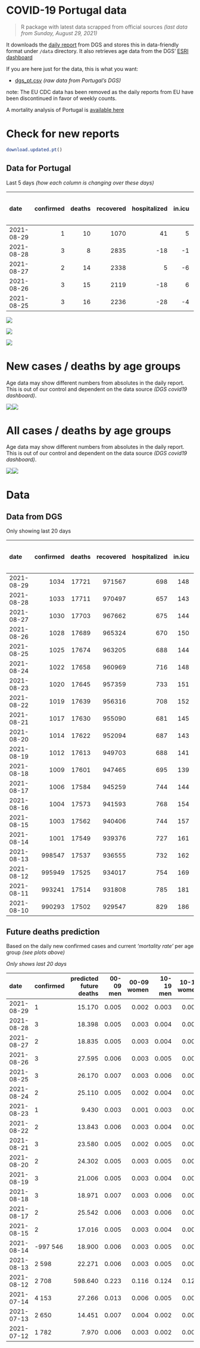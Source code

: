 COVID-19 Portugal data
================

> R package with latest data scrapped from official sources *(last data
> from Sunday, August 29, 2021)*

It downloads the [daily
report](https://covid19.min-saude.pt/relatorio-de-situacao/) from DGS
and stores this in data-friendly format under `/data` directory. It also
retrieves age data from the DGS’ [ESRI
dashboard](https://covid19.min-saude.pt/ponto-de-situacao-atual-em-portugal/)

If you are here just for the data, this is what you want:

-   [dgs\_pt.csv](raw/master/data/dgs_pt.csv) *(raw data from Portugal’s
    DGS)*

note: The EU CDC data has been removed as the daily reports from EU have
been discontinued in favor of weekly counts.

A mortality analysis of Portugal is [available
here](https://averissimo.github.io/covid19-analysis/mortality.html)

# Check for new reports

``` r
download.updated.pt()
```

## Data for Portugal

Last 5 days *(how each column is changing over these days)*

| date       | confirmed | deaths | recovered | hospitalized | in.icu | first vaccine | second vaccine | confirmed m 00-09 | confirmed w 00-09 | confirmed m 10-19 | confirmed w 10-19 | confirmed m 20-29 | confirmed w 20-29 | confirmed m 30-39 | confirmed w 30-39 | confirmed m 40-49 | confirmed w 40-49 | confirmed m 50-59 | confirmed w 50-59 | confirmed m 60-69 | confirmed w 60-69 | confirmed m 70-79 | confirmed w 70-79 | confirmed m 80+ | confirmed w 80+ | death m 00-09 | death w 00-09 | death m 10-19 | death w 10-19 | death m 20-29 | death w 20-29 | death m 30-39 | death w 30-39 | death m 40-49 | death w 40-49 | death m 50-59 | death w 50-59 | death m 60-69 | death w 60-69 | death m 70-79 | death w 70-79 | death m 80+ | death w 80+ |
|:-----------|----------:|-------:|----------:|-------------:|-------:|--------------:|---------------:|------------------:|------------------:|------------------:|------------------:|------------------:|------------------:|------------------:|------------------:|------------------:|------------------:|------------------:|------------------:|------------------:|------------------:|------------------:|------------------:|----------------:|----------------:|--------------:|--------------:|--------------:|--------------:|--------------:|--------------:|--------------:|--------------:|--------------:|--------------:|--------------:|--------------:|--------------:|--------------:|--------------:|--------------:|------------:|------------:|
| 2021-08-29 |         1 |     10 |      1070 |           41 |      5 |            NA |             NA |                72 |                60 |               184 |               161 |               245 |               187 |               127 |               115 |                94 |               131 |                88 |                94 |                50 |                57 |                35 |                32 |              22 |              27 |             0 |             0 |             0 |             0 |             0 |             0 |             0 |             0 |             0 |             0 |             0 |             0 |             0 |             0 |             0 |             1 |           4 |           5 |
| 2021-08-28 |         3 |      8 |      2835 |          -18 |     -1 |         37270 |          22730 |                82 |                83 |               215 |               244 |               315 |               277 |               164 |               164 |               124 |               174 |                99 |               138 |                59 |                83 |                33 |                41 |              16 |              55 |             0 |             0 |             0 |             0 |             0 |             0 |             0 |             0 |             0 |             0 |             0 |             0 |             0 |             1 |             2 |             0 |           3 |           2 |
| 2021-08-27 |         2 |     14 |      2338 |            5 |     -6 |         40730 |          14584 |                73 |                80 |               238 |               222 |               349 |               298 |               168 |               157 |               116 |               175 |                85 |               112 |                74 |                77 |                40 |                48 |              25 |              35 |             0 |             0 |             0 |             0 |             0 |             0 |             0 |             0 |             0 |             0 |             0 |             1 |             1 |             1 |             3 |             1 |           1 |           6 |
| 2021-08-26 |         3 |     15 |      2119 |          -18 |      6 |         48692 |          15450 |                93 |                83 |               250 |               232 |               349 |               317 |               195 |               147 |               125 |               148 |               106 |               125 |                74 |                90 |                49 |                65 |              43 |              60 |             0 |             0 |             0 |             0 |             0 |             0 |             0 |             0 |             0 |             0 |             1 |             1 |             0 |             1 |             0 |             2 |           3 |           7 |
| 2021-08-25 |         3 |     16 |      2236 |          -28 |     -4 |         47132 |          13433 |               109 |               106 |               326 |               319 |               442 |               369 |               170 |               207 |               138 |               196 |               116 |               164 |                73 |                98 |                56 |                75 |              31 |              59 |             0 |             0 |             0 |             0 |             0 |             0 |             0 |             0 |             0 |             0 |             2 |             1 |             1 |             0 |             3 |             1 |           2 |           6 |

![](README_files/figure-gfm/totals-1.svg)<!-- -->

![](README_files/figure-gfm/differential-1.svg)<!-- -->

![](README_files/figure-gfm/differential_7days-1.svg)<!-- -->

# New cases / deaths by age groups

Age data may show different numbers from absolutes in the daily report.
This is out of our control and dependent on the data source *(DGS
covid19 dashboard)*.

![](README_files/figure-gfm/new_cases_deaths-1.svg)<!-- -->![](README_files/figure-gfm/new_cases_deaths-2.svg)<!-- -->

# All cases / deaths by age groups

Age data may show different numbers from absolutes in the daily report.
This is out of our control and dependent on the data source *(DGS
covid19 dashboard)*.

![](README_files/figure-gfm/total_cases_deaths-1.svg)<!-- -->![](README_files/figure-gfm/total_cases_deaths-2.svg)<!-- -->

# Data

## Data from DGS

Only showing last 20 days

| date       | confirmed | deaths | recovered | hospitalized | in.icu | confirmed m 00-09 | confirmed w 00-09 | confirmed m 10-19 | confirmed w 10-19 | confirmed m 20-29 | confirmed w 20-29 | confirmed m 30-39 | confirmed w 30-39 | confirmed m 40-49 | confirmed w 40-49 | confirmed m 50-59 | confirmed w 50-59 | confirmed m 60-69 | confirmed w 60-69 | confirmed m 70-79 | confirmed w 70-79 | confirmed m 80+ | confirmed w 80+ | death m 00-09 | death w 00-09 | death m 10-19 | death w 10-19 | death m 20-29 | death w 20-29 | death m 30-39 | death w 30-39 | death m 40-49 | death w 40-49 | death m 50-59 | death w 50-59 | death m 60-69 | death w 60-69 | death m 70-79 | death w 70-79 | death m 80+ | death w 80+ | first vaccine | second vaccine |
|:-----------|----------:|-------:|----------:|-------------:|-------:|------------------:|------------------:|------------------:|------------------:|------------------:|------------------:|------------------:|------------------:|------------------:|------------------:|------------------:|------------------:|------------------:|------------------:|------------------:|------------------:|----------------:|----------------:|--------------:|--------------:|--------------:|--------------:|--------------:|--------------:|--------------:|--------------:|--------------:|--------------:|--------------:|--------------:|--------------:|--------------:|--------------:|--------------:|------------:|------------:|--------------:|---------------:|
| 2021-08-29 |      1034 |  17721 |    971567 |          698 |    148 |             31805 |             30604 |             54840 |             55221 |             81362 |             86302 |             71648 |             81005 |             74830 |             92161 |             62963 |             79219 |             45916 |             50283 |             29057 |             32683 |           24841 |           49466 |             2 |             1 |             1 |             1 |             8 |             5 |            26 |            20 |           106 |            66 |           353 |           153 |          1118 |           489 |          2376 |          1421 |        5309 |        6266 |            NA |             NA |
| 2021-08-28 |      1033 |  17711 |    970497 |          657 |    143 |             31733 |             30544 |             54656 |             55060 |             81117 |             86115 |             71521 |             80890 |             74736 |             92030 |             62875 |             79125 |             45866 |             50226 |             29022 |             32651 |           24819 |           49439 |             2 |             1 |             1 |             1 |             8 |             5 |            26 |            20 |           106 |            66 |           353 |           153 |          1118 |           489 |          2376 |          1420 |        5305 |        6261 |       8123122 |        5736684 |
| 2021-08-27 |      1030 |  17703 |    967662 |          675 |    144 |             31651 |             30461 |             54441 |             54816 |             80802 |             85838 |             71357 |             80726 |             74612 |             91856 |             62776 |             78987 |             45807 |             50143 |             28989 |             32610 |           24803 |           49384 |             2 |             1 |             1 |             1 |             8 |             5 |            26 |            20 |           106 |            66 |           353 |           153 |          1118 |           488 |          2374 |          1420 |        5302 |        6259 |       8085852 |        5713954 |
| 2021-08-26 |      1028 |  17689 |    965324 |          670 |    150 |             31578 |             30381 |             54203 |             54594 |             80453 |             85540 |             71189 |             80569 |             74496 |             91681 |             62691 |             78875 |             45733 |             50066 |             28949 |             32562 |           24778 |           49349 |             2 |             1 |             1 |             1 |             8 |             5 |            26 |            20 |           106 |            66 |           353 |           152 |          1117 |           487 |          2371 |          1419 |        5301 |        6253 |       8045122 |        5699370 |
| 2021-08-25 |      1025 |  17674 |    963205 |          688 |    144 |             31485 |             30298 |             53953 |             54362 |             80104 |             85223 |             70994 |             80422 |             74371 |             91533 |             62585 |             78750 |             45659 |             49976 |             28900 |             32497 |           24735 |           49289 |             2 |             1 |             1 |             1 |             8 |             5 |            26 |            20 |           106 |            66 |           352 |           151 |          1117 |           486 |          2371 |          1417 |        5298 |        6246 |       7996430 |        5683920 |
| 2021-08-24 |      1022 |  17658 |    960969 |          716 |    148 |             31376 |             30192 |             53627 |             54043 |             79662 |             84854 |             70824 |             80215 |             74233 |             91337 |             62469 |             78586 |             45586 |             49878 |             28844 |             32422 |           24704 |           49230 |             2 |             1 |             1 |             1 |             8 |             5 |            26 |            20 |           106 |            66 |           350 |           150 |          1116 |           486 |          2368 |          1416 |        5296 |        6240 |       7949298 |        5670487 |
| 2021-08-23 |      1020 |  17645 |    957359 |          733 |    151 |             31292 |             30123 |             53406 |             53796 |             79346 |             84606 |             70677 |             80083 |             74109 |             91184 |             62386 |             78471 |             45527 |             49805 |             28802 |             32374 |           24662 |           49172 |             2 |             1 |             1 |             1 |             8 |             5 |            26 |            20 |           106 |            66 |           350 |           149 |          1114 |           486 |          2368 |          1415 |        5292 |        6235 |            NA |             NA |
| 2021-08-22 |      1019 |  17639 |    956316 |          708 |    152 |             31244 |             30085 |             53265 |             53667 |             79186 |             84457 |             70606 |             80017 |             74058 |             91120 |             62345 |             78428 |             45505 |             49774 |             28785 |             32352 |           24647 |           49152 |             2 |             1 |             1 |             1 |             8 |             5 |            26 |            20 |           106 |            66 |           350 |           149 |          1114 |           485 |          2367 |          1415 |        5292 |        6231 |       7894394 |        5655895 |
| 2021-08-21 |      1017 |  17630 |    955090 |          681 |    145 |             31151 |             29986 |             53038 |             53433 |             78841 |             84188 |             70478 |             79884 |             73969 |             91012 |             62270 |             78325 |             45463 |             49724 |             28753 |             32313 |           24630 |           49125 |             2 |             1 |             1 |             1 |             8 |             5 |            26 |            20 |           105 |            66 |           350 |           149 |          1113 |           485 |          2366 |          1414 |        5288 |        6230 |       7725566 |        5651939 |
| 2021-08-20 |      1014 |  17622 |    952094 |          687 |    143 |             31069 |             29917 |             52757 |             53152 |             78465 |             83828 |             70283 |             79690 |             73856 |             90850 |             62148 |             78197 |             45399 |             49655 |             28724 |             32265 |           24599 |           49055 |             2 |             1 |             1 |             1 |             8 |             5 |            25 |            20 |           105 |            66 |           350 |           149 |          1113 |           484 |          2364 |          1414 |        5285 |        6229 |       7669932 |        5627559 |
| 2021-08-19 |      1012 |  17613 |    949703 |          688 |    141 |             30995 |             29836 |             52502 |             52895 |             78090 |             83500 |             70103 |             79527 |             73743 |             90718 |             62062 |             78068 |             45344 |             49578 |             28676 |             32208 |           24569 |           48990 |             2 |             1 |             1 |             1 |             8 |             5 |            25 |            20 |           105 |            66 |           350 |           148 |          1113 |           484 |          2361 |          1414 |        5283 |        6226 |       7610679 |        5612217 |
| 2021-08-18 |      1009 |  17601 |    947465 |          695 |    139 |             30915 |             29738 |             52259 |             52639 |             77693 |             83152 |             69927 |             79359 |             73620 |             90564 |             61967 |             77954 |             45273 |             49503 |             28640 |             32171 |           24543 |           48933 |             2 |             1 |             1 |             1 |             8 |             5 |            25 |            20 |           104 |            66 |           350 |           148 |          1112 |           484 |          2359 |          1413 |        5279 |        6223 |       7549813 |        5593475 |
| 2021-08-17 |      1006 |  17584 |    945259 |          744 |    144 |             30804 |             29646 |             51937 |             52323 |             77253 |             82717 |             69744 |             79178 |             73458 |             90368 |             61854 |             77813 |             45209 |             49436 |             28600 |             32123 |           24525 |           48885 |             2 |             1 |             1 |             1 |             8 |             5 |            25 |            20 |           104 |            66 |           350 |           148 |          1111 |           484 |          2357 |          1411 |        5272 |        6218 |       7494705 |        5567766 |
| 2021-08-16 |      1004 |  17573 |    941593 |          768 |    154 |                NA |                NA |                NA |                NA |                NA |                NA |                NA |                NA |                NA |                NA |                NA |                NA |                NA |                NA |                NA |                NA |              NA |              NA |            NA |            NA |            NA |            NA |            NA |            NA |            NA |            NA |            NA |            NA |            NA |            NA |            NA |            NA |            NA |            NA |          NA |          NA |       7427563 |        5536360 |
| 2021-08-15 |      1003 |  17562 |    940406 |          744 |    157 |             30708 |             29543 |             51585 |             51966 |             76796 |             82292 |             69541 |             78965 |             73283 |             90172 |             61695 |             77661 |             45144 |             49347 |             28552 |             32076 |           24490 |           48823 |             2 |             1 |             1 |             1 |             8 |             5 |            25 |            20 |           104 |            66 |           350 |           148 |          1108 |           484 |          2356 |          1404 |        5268 |        6211 |       7379028 |        5533012 |
| 2021-08-14 |      1001 |  17549 |    939376 |          727 |    161 |             30623 |             29448 |             51340 |             51745 |             76454 |             82019 |             69392 |             78824 |             73177 |             90058 |             61605 |             77565 |             45085 |             49287 |             28520 |             32030 |           24469 |           48785 |             2 |             1 |             1 |             1 |             8 |             5 |            25 |            20 |           104 |            66 |           350 |           148 |          1108 |           483 |          2352 |          1404 |        5265 |        6206 |       7280047 |        5528274 |
| 2021-08-13 |    998547 |  17537 |    936555 |          732 |    162 |             30525 |             29371 |             51066 |             51479 |             76072 |             81681 |             69210 |             78634 |             73054 |             89910 |             61520 |             77444 |             45018 |             49221 |             28485 |             31982 |           24443 |           48746 |             2 |             1 |             1 |             1 |             8 |             5 |            25 |            20 |           103 |            66 |           350 |           147 |          1107 |           483 |          2351 |          1402 |        5263 |        6202 |       7201615 |        5488338 |
| 2021-08-12 |    995949 |  17525 |    934017 |          754 |    169 |             30428 |             29265 |             50795 |             51220 |             75713 |             81330 |             69041 |             78471 |             72936 |             89738 |             61406 |             77325 |             44960 |             49142 |             28451 |             31949 |           24404 |           48697 |             2 |             1 |             1 |             1 |             7 |             5 |            25 |            20 |           103 |            66 |           350 |           147 |          1105 |           483 |          2349 |          1401 |        5260 |        6199 |       7155540 |        5443210 |
| 2021-08-11 |    993241 |  17514 |    931808 |          785 |    181 |                NA |                NA |                NA |                NA |                NA |                NA |                NA |                NA |                NA |                NA |                NA |                NA |                NA |                NA |                NA |                NA |              NA |              NA |            NA |            NA |            NA |            NA |            NA |            NA |            NA |            NA |            NA |            NA |            NA |            NA |            NA |            NA |            NA |            NA |          NA |          NA |       7094437 |        5411701 |
| 2021-08-10 |    990293 |  17502 |    929547 |          829 |    186 |                NA |                NA |                NA |                NA |                NA |                NA |                NA |                NA |                NA |                NA |                NA |                NA |                NA |                NA |                NA |                NA |              NA |              NA |            NA |            NA |            NA |            NA |            NA |            NA |            NA |            NA |            NA |            NA |            NA |            NA |            NA |            NA |            NA |            NA |          NA |          NA |       7031406 |        5373928 |

## Future deaths prediction

Based on the daily new confirmed cases and current *‘mortality rate’*
per age group *(see plots above)*

*Only shows last 20 days*

| date       | confirmed | predicted future deaths | 00-09 men | 00-09 women | 10-19 men | 10-19 women | 20-29 men | 20-29 women | 30-39 men | 30-39 women | 40-49 men | 40-49 women | 50-59 men | 50-59 women | 60-69 men | 60-69 women | 70-79 men | 70-79 women | 80+ men | 80+ women |
|:-----------|:----------|------------------------:|----------:|------------:|----------:|------------:|----------:|------------:|----------:|------------:|----------:|------------:|----------:|------------:|----------:|------------:|----------:|------------:|--------:|----------:|
| 2021-08-29 | 1         |                  15.170 |     0.005 |       0.002 |     0.003 |       0.003 |     0.024 |       0.011 |     0.046 |       0.028 |     0.133 |       0.094 |     0.493 |       0.182 |     1.217 |       0.554 |     2.862 |       1.391 |   4.702 |     3.420 |
| 2021-08-28 | 3         |                  18.398 |     0.005 |       0.003 |     0.004 |       0.004 |     0.031 |       0.016 |     0.060 |       0.040 |     0.176 |       0.125 |     0.555 |       0.267 |     1.437 |       0.807 |     2.698 |       1.783 |   3.420 |     6.967 |
| 2021-08-27 | 2         |                  18.835 |     0.005 |       0.003 |     0.004 |       0.004 |     0.034 |       0.017 |     0.061 |       0.039 |     0.164 |       0.125 |     0.477 |       0.216 |     1.802 |       0.749 |     3.271 |       2.087 |   5.343 |     4.434 |
| 2021-08-26 | 3         |                  27.595 |     0.006 |       0.003 |     0.005 |       0.004 |     0.034 |       0.018 |     0.071 |       0.036 |     0.177 |       0.106 |     0.594 |       0.241 |     1.802 |       0.875 |     4.007 |       2.826 |   9.190 |     7.600 |
| 2021-08-25 | 3         |                  26.170 |     0.007 |       0.003 |     0.006 |       0.006 |     0.043 |       0.021 |     0.062 |       0.051 |     0.195 |       0.140 |     0.650 |       0.317 |     1.777 |       0.953 |     4.579 |       3.261 |   6.625 |     7.474 |
| 2021-08-24 | 2         |                  25.110 |     0.005 |       0.002 |     0.004 |       0.004 |     0.031 |       0.014 |     0.053 |       0.033 |     0.176 |       0.110 |     0.465 |       0.222 |     1.437 |       0.710 |     3.434 |       2.087 |   8.976 |     7.347 |
| 2021-08-23 | 1         |                   9.430 |     0.003 |       0.001 |     0.003 |       0.002 |     0.016 |       0.009 |     0.026 |       0.016 |     0.072 |       0.046 |     0.230 |       0.083 |     0.536 |       0.301 |     1.390 |       0.957 |   3.206 |     2.533 |
| 2021-08-22 | 2         |                  13.843 |     0.006 |       0.003 |     0.004 |       0.004 |     0.034 |       0.016 |     0.046 |       0.033 |     0.126 |       0.077 |     0.420 |       0.199 |     1.023 |       0.486 |     2.617 |       1.696 |   3.633 |     3.420 |
| 2021-08-21 | 3         |                  23.580 |     0.005 |       0.002 |     0.005 |       0.005 |     0.037 |       0.021 |     0.071 |       0.048 |     0.160 |       0.116 |     0.684 |       0.247 |     1.558 |       0.671 |     2.371 |       2.087 |   6.625 |     8.867 |
| 2021-08-20 | 2         |                  24.302 |     0.005 |       0.003 |     0.005 |       0.005 |     0.037 |       0.019 |     0.065 |       0.040 |     0.160 |       0.095 |     0.482 |       0.249 |     1.339 |       0.749 |     3.925 |       2.478 |   6.412 |     8.234 |
| 2021-08-19 | 3         |                  21.006 |     0.005 |       0.003 |     0.004 |       0.005 |     0.039 |       0.020 |     0.064 |       0.041 |     0.174 |       0.110 |     0.533 |       0.220 |     1.729 |       0.729 |     2.944 |       1.609 |   5.557 |     7.220 |
| 2021-08-18 | 3         |                  18.971 |     0.007 |       0.003 |     0.006 |       0.006 |     0.043 |       0.025 |     0.066 |       0.045 |     0.229 |       0.140 |     0.634 |       0.272 |     1.558 |       0.652 |     3.271 |       2.087 |   3.847 |     6.080 |
| 2021-08-17 | 2         |                  25.542 |     0.006 |       0.003 |     0.006 |       0.006 |     0.045 |       0.025 |     0.074 |       0.053 |     0.248 |       0.140 |     0.891 |       0.294 |     1.583 |       0.866 |     3.925 |       2.043 |   7.480 |     7.854 |
| 2021-08-15 | 2         |                  17.016 |     0.005 |       0.003 |     0.004 |       0.004 |     0.034 |       0.016 |     0.054 |       0.035 |     0.150 |       0.082 |     0.505 |       0.185 |     1.437 |       0.583 |     2.617 |       2.000 |   4.488 |     4.814 |
| 2021-08-14 | -997 546  |                  18.900 |     0.006 |       0.003 |     0.005 |       0.005 |     0.038 |       0.020 |     0.066 |       0.047 |     0.174 |       0.106 |     0.477 |       0.234 |     1.631 |       0.642 |     2.862 |       2.087 |   5.557 |     4.940 |
| 2021-08-13 | 2 598     |                  22.271 |     0.006 |       0.003 |     0.005 |       0.005 |     0.035 |       0.020 |     0.061 |       0.040 |     0.167 |       0.123 |     0.639 |       0.230 |     1.412 |       0.768 |     2.780 |       1.435 |   8.335 |     6.207 |
| 2021-08-12 | 2 708     |                 598.640 |     0.223 |       0.116 |     0.124 |       0.123 |     1.001 |       0.541 |     2.431 |       1.616 |     7.087 |       4.053 |    16.954 |       6.878 |    46.336 |      20.179 |    92.400 |      56.870 | 162.213 |   179.495 |
| 2021-07-14 | 4 153     |                  27.266 |     0.013 |       0.006 |     0.005 |       0.005 |     0.056 |       0.030 |     0.140 |       0.087 |     0.432 |       0.236 |     0.729 |       0.311 |     1.997 |       0.972 |     5.152 |       3.043 |   6.198 |     7.854 |
| 2021-07-13 | 2 650     |                  14.451 |     0.007 |       0.004 |     0.002 |       0.003 |     0.039 |       0.019 |     0.089 |       0.054 |     0.313 |       0.153 |     0.628 |       0.212 |     1.388 |       0.720 |     2.371 |       1.609 |   3.420 |     3.420 |
| 2021-07-12 | 1 782     |                   7.970 |     0.006 |       0.003 |     0.002 |       0.002 |     0.022 |       0.012 |     0.071 |       0.043 |     0.200 |       0.086 |     0.392 |       0.160 |     0.584 |       0.467 |     1.227 |       1.217 |   1.069 |     2.407 |
